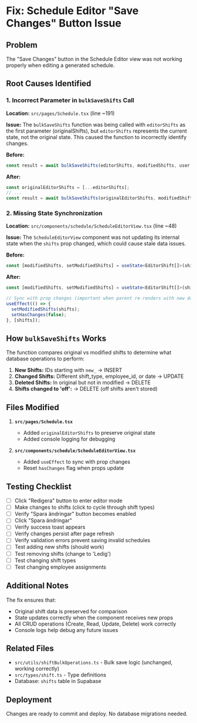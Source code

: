 # Fix: Schedule Editor "Save Changes" Button Issue

## Problem
The "Save Changes" button in the Schedule Editor view was not working properly when editing a generated schedule.

## Root Causes Identified

### 1. **Incorrect Parameter in `bulkSaveShifts` Call**
**Location:** `src/pages/Schedule.tsx` (line ~191)

**Issue:** 
The `bulkSaveShifts` function was being called with `editorShifts` as the first parameter (originalShifts), but `editorShifts` represents the current state, not the original state. This caused the function to incorrectly identify changes.

**Before:**
```typescript
const result = await bulkSaveShifts(editorShifts, modifiedShifts, user.id);
```

**After:**
```typescript
const originalEditorShifts = [...editorShifts];
// ...
const result = await bulkSaveShifts(originalEditorShifts, modifiedShifts, user.id);
```

### 2. **Missing State Synchronization**
**Location:** `src/components/schedule/ScheduleEditorView.tsx` (line ~48)

**Issue:**
The `ScheduleEditorView` component was not updating its internal state when the `shifts` prop changed, which could cause stale data issues.

**Before:**
```typescript
const [modifiedShifts, setModifiedShifts] = useState<EditorShift[]>(shifts);
```

**After:**
```typescript
const [modifiedShifts, setModifiedShifts] = useState<EditorShift[]>(shifts);

// Sync with prop changes (important when parent re-renders with new data)
useEffect(() => {
  setModifiedShifts(shifts);
  setHasChanges(false);
}, [shifts]);
```

## How `bulkSaveShifts` Works

The function compares original vs modified shifts to determine what database operations to perform:

1. **New Shifts:** IDs starting with `new_` → INSERT
2. **Changed Shifts:** Different shift_type, employee_id, or date → UPDATE
3. **Deleted Shifts:** In original but not in modified → DELETE
4. **Shifts changed to 'off':** → DELETE (off shifts aren't stored)

## Files Modified

1. **`src/pages/Schedule.tsx`**
   - Added `originalEditorShifts` to preserve original state
   - Added console logging for debugging

2. **`src/components/schedule/ScheduleEditorView.tsx`**
   - Added `useEffect` to sync with prop changes
   - Reset `hasChanges` flag when props update

## Testing Checklist

- [ ] Click "Redigera" button to enter editor mode
- [ ] Make changes to shifts (click to cycle through shift types)
- [ ] Verify "Spara ändringar" button becomes enabled
- [ ] Click "Spara ändringar"
- [ ] Verify success toast appears
- [ ] Verify changes persist after page refresh
- [ ] Verify validation errors prevent saving invalid schedules
- [ ] Test adding new shifts (should work)
- [ ] Test removing shifts (change to 'Ledig')
- [ ] Test changing shift types
- [ ] Test changing employee assignments

## Additional Notes

The fix ensures that:
- Original shift data is preserved for comparison
- State updates correctly when the component receives new props
- All CRUD operations (Create, Read, Update, Delete) work correctly
- Console logs help debug any future issues

## Related Files

- `src/utils/shiftBulkOperations.ts` - Bulk save logic (unchanged, working correctly)
- `src/types/shift.ts` - Type definitions
- Database: `shifts` table in Supabase

## Deployment

Changes are ready to commit and deploy. No database migrations needed.
